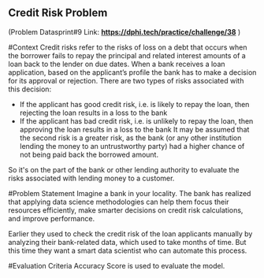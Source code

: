 ## Credit Risk Problem
(Problem Datasprint#9  Link: __https://dphi.tech/practice/challenge/38__ )

#Context
Credit risks refer to the risks of loss on a debt that occurs when the borrower fails to repay the principal and related interest amounts of a loan back to the lender on due dates.
When a bank receives a loan application, based on the applicant’s profile the bank has to make a decision for its approval or rejection. There are two types of risks associated with this decision:
* If the applicant has good credit risk, i.e. is likely to repay the loan, then rejecting the loan results in a loss to the bank
* If the applicant has bad credit risk, i.e. is unlikely to repay the loan, then approving the loan results in a loss to the bank
It may be assumed that the second risk is a greater risk, as the bank (or any other institution lending the money to an untrustworthy party) had a higher chance of not being paid back the borrowed amount.

So it's on the part of the bank or other lending authority to evaluate the risks associated with lending money to a customer.

#Problem Statement
Imagine a bank in your locality. The bank has realized that applying data science methodologies can help them focus their resources efficiently, make smarter decisions on credit risk calculations, and improve performance.

Earlier they used to check the credit risk of the loan applicants manually by analyzing their bank-related data, which used to take months of time. But this time they want a smart data scientist who can automate this process.

#Evaluation Criteria
Accuracy Score is used to evaluate the model.
